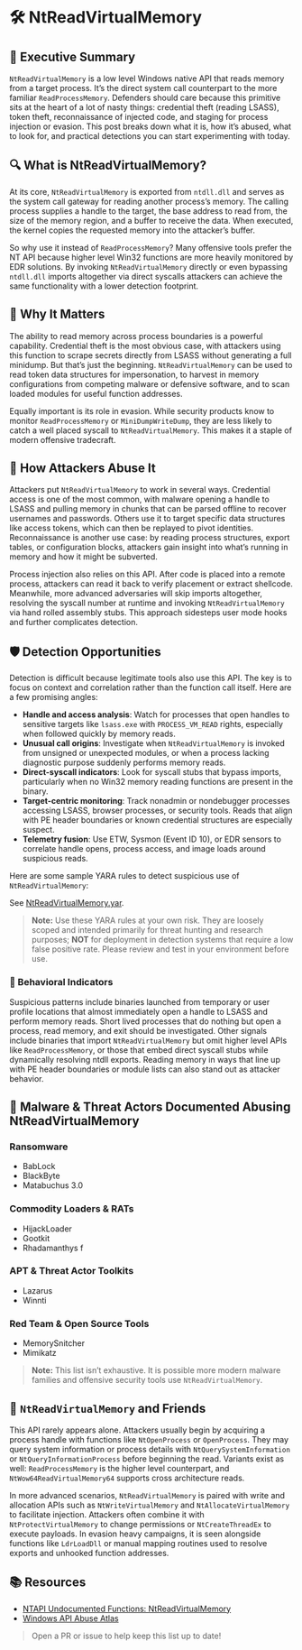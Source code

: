 # 🛠️ NtReadVirtualMemory

## 🚀 Executive Summary
`NtReadVirtualMemory` is a low level Windows native API that reads memory from a target process. It’s the direct system call counterpart to the more familiar `ReadProcessMemory`. Defenders should care because this primitive sits at the heart of a lot of nasty things: credential theft (reading LSASS), token theft, reconnaissance of injected code, and staging for process injection or evasion.
This post breaks down what it is, how it’s abused, what to look for, and practical detections you can start experimenting with today.

## 🔍 What is NtReadVirtualMemory?
At its core, `NtReadVirtualMemory` is exported from `ntdll.dll` and serves as the system call gateway for reading another process’s memory. The calling process supplies a handle to the target, the base address to read from, the size of the memory region, and a buffer to receive the data. When executed, the kernel copies the requested memory into the attacker’s buffer.

So why use it instead of `ReadProcessMemory`? Many offensive tools prefer the NT API because higher level Win32 functions are more heavily monitored by EDR solutions. By invoking `NtReadVirtualMemory` directly or even bypassing `ntdll.dll` imports altogether via direct syscalls attackers can achieve the same functionality with a lower detection footprint.

## 🚩 Why It Matters
The ability to read memory across process boundaries is a powerful capability. Credential theft is the most obvious case, with attackers using this function to scrape secrets directly from LSASS without generating a full minidump. But that’s just the beginning. `NtReadVirtualMemory` can be used to read token data structures for impersonation, to harvest in memory configurations from competing malware or defensive software, and to scan loaded modules for useful function addresses.

Equally important is its role in evasion. While security products know to monitor `ReadProcessMemory` or `MiniDumpWriteDump`, they are less likely to catch a well placed syscall to `NtReadVirtualMemory`. This makes it a staple of modern offensive tradecraft.

## 🧬 How Attackers Abuse It
Attackers put `NtReadVirtualMemory` to work in several ways. Credential access is one of the most common, with malware opening a handle to LSASS and pulling memory in chunks that can be parsed offline to recover usernames and passwords. Others use it to target specific data structures like access tokens, which can then be replayed to pivot identities. Reconnaissance is another use case: by reading process structures, export tables, or configuration blocks, attackers gain insight into what’s running in memory and how it might be subverted.

Process injection also relies on this API. After code is placed into a remote process, attackers can read it back to verify placement or extract shellcode. Meanwhile, more advanced adversaries will skip imports altogether, resolving the syscall number at runtime and invoking `NtReadVirtualMemory` via hand rolled assembly stubs. This approach sidesteps user mode hooks and further complicates detection.

## 🛡️ Detection Opportunities
Detection is difficult because legitimate tools also use this API. The key is to focus on context and correlation rather than the function call itself. Here are a few promising angles:

 - **Handle and access analysis**: Watch for processes that open handles to sensitive targets like `lsass.exe` with `PROCESS_VM_READ` rights, especially when followed quickly by memory reads.
 - **Unusual call origins**: Investigate when `NtReadVirtualMemory` is invoked from unsigned or unexpected modules, or when a process lacking diagnostic purpose suddenly performs memory reads.
- **Direct-syscall indicators**: Look for syscall stubs that bypass imports, particularly when no Win32 memory reading functions are present in the binary.
 - **Target-centric monitoring**: Track nonadmin or nondebugger processes accessing LSASS, browser processes, or security tools. Reads that align with PE header boundaries or known credential structures are especially suspect.
 - **Telemetry fusion**: Use ETW, Sysmon (Event ID 10), or EDR sensors to correlate handle opens, process access, and image loads around suspicious reads.

Here are some sample YARA rules to detect suspicious use of `NtReadVirtualMemory`:

See [NtReadVirtualMemory.yar](./NtReadVirtualMemory.yar).

> **Note:** Use these YARA rules at your own risk. They are loosely scoped and intended primarily for threat hunting and research purposes; **NOT** for deployment in detection systems that require a low false positive rate. Please review and test in your environment before use.

### 🐾 Behavioral Indicators
Suspicious patterns include binaries launched from temporary or user profile locations that almost immediately open a handle to LSASS and perform memory reads. Short lived processes that do nothing but open a process, read memory, and exit should be investigated. Other signals include binaries that import `NtReadVirtualMemory` but omit higher level APIs like `ReadProcessMemory`, or those that embed direct syscall stubs while dynamically resolving ntdll exports. Reading memory in ways that line up with PE header boundaries or module lists can also stand out as attacker behavior.

## 🦠 Malware & Threat Actors Documented Abusing NtReadVirtualMemory

### **Ransomware**
- BabLock
- BlackByte
- Matabuchus 3.0

### **Commodity Loaders & RATs**
- HijackLoader
- Gootkit
- Rhadamanthys
f
### **APT & Threat Actor Toolkits**
- Lazarus
- Winnti 

### **Red Team & Open Source Tools**
- MemorySnitcher
- Mimikatz

> **Note:** This list isn’t exhaustive. It is possible more modern malware families and offensive security tools use `NtReadVirtualMemory`.

## 🧵 `NtReadVirtualMemory` and Friends
This API rarely appears alone. Attackers usually begin by acquiring a process handle with functions like `NtOpenProcess` or `OpenProcess`. They may query system information or process details with `NtQuerySystemInformation` or `NtQueryInformationProcess` before beginning the read. Variants exist as well: `ReadProcessMemory` is the higher level counterpart, and `NtWow64ReadVirtualMemory64` supports cross architecture reads.

In more advanced scenarios, `NtReadVirtualMemory` is paired with write and allocation APIs such as `NtWriteVirtualMemory` and `NtAllocateVirtualMemory` to facilitate injection. Attackers often combine it with `NtProtectVirtualMemory` to change permissions or `NtCreateThreadEx` to execute payloads. In evasion heavy campaigns, it is seen alongside functions like `LdrLoadDll` or manual mapping routines used to resolve exports and unhooked function addresses.

## 📚 Resources
- [NTAPI Undocumented Functions: NtReadVirtualMemory](http://undocumented.ntinternals.net/index.html?page=UserMode/Undocumented+Functions/Memory+Management/Virtual+Memory/NtReadVirtualMemory.html)
- [Windows API Abuse Atlas](https://github.com/danafaye/WindowsAPIAbuseAtlas)

> Open a PR or issue to help keep this list up to date!